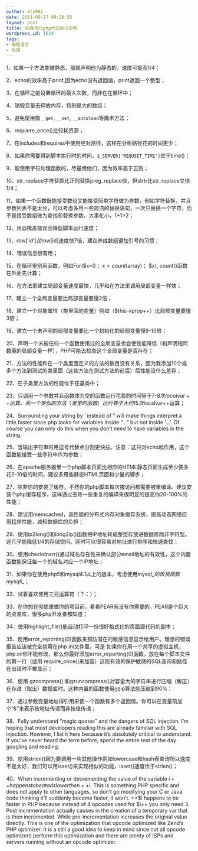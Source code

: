 ```yaml
---
author: ety001
date: 2011-09-17 08:28:55
layout: post
title: 40条优化php代码的小实例
wordpress_id: 1619
tags:
- 编程语言
- 后端
---
```


1、如果一个方法能被静态，那就声明他为静态的，速度可提高1/4；

2、echo的效率高于print,因为echo没有返回值，print返回一个整型；

3、在循环之前设置循环的最大次数，而非在在循环中；

4、销毁变量去释放内存，特别是大的数组；

5、避免使用像`__get`, `__set`, `__autoload`等魔术方法；

6、requiere_once()比较耗资源；
<!-- more -->
7、在includes和requires中使用绝对路径，这样在分析路径花的时间更少；

8、如果你需要得到脚本执行时的时间，`$_SERVER['REQUSET_TIME']`优于time()；

9、能使用字符处理函数的，尽量用他们，因为效率高于正则；

10、str_replace字符替换比正则替换preg_replace快，但strtr比str_replace又快1/4；

11、如果一个函数既能接受数组又能接受简单字符做为参数，例如字符替换，并且参数列表不是太长，可以考虑多用一些简洁的替换语句，一次只替换一个字符，而不是接受数组做为查找和替换参数。大事化小，1+1>2；

12、用@掩盖错误会降低脚本运行速度；

13、$row['id']比$row[id]速度快7倍，建议养成数组键加引号的习惯；

14、错误信息很有用；

15、在循环里别用函数，例如For($x=0； $x < count($array)； $x), count()函数在外面先计算；

16、在方法里建立局部变量速度最快，几乎和在方法里调用局部变量一样快；

17、建立一个全局变量要比局部变量要慢2倍；

18、建立一个对象属性（类里面的变量）例如（$this->prop++）比局部变量要慢3倍；

19、建立一个未声明的局部变量要比一个初始化的局部变量慢9-10倍；

20、声明一个未被任何一个函数使用过的全局变量也会使性能降低（和声明相同数量的局部变量一样），PHP可能去检查这个全局变量是否存在；

21、方法的性能和在一个类里面定义的方法的数目没有关系，因为我添加10个或多个方法到测试的类里面（这些方法在测试方法的前后）后性能没什么差异；

22、在子类里方法的性能优于在基类中；

23、只调用一个参数并且函数体为空的函数运行花费的时间等于7-8次$localvar++运算，而一个类似的方法（类里的函数）运行等于大约15次$localvar++运算；

24、Surrounding your string by ‘ instead of ” will make things interpret a little faster since php looks for variables inside “…” but not inside ‘…’. Of course you can only do this when you don’t need to have variables in the string.

25、当输出字符串时用逗号代替点分割更快些。注意：这只对echo起作用，这个函数能接受一些字符串作为参数；

26、在apache服务器里一个php脚本页面比相应的HTML静态页面生成至少要多花2-10倍的时间，建议多用些静态HTML页面和少量的脚步；

27、除非你的安装了缓存，不然你的php脚本每次被访问都需要被重编译。建议安装个php缓存程序，这样通过去除一些重复的编译来很明显的提高你20-100%的性能；

28、建议用memcached，高性能的分布式内存对象缓存系统，提高动态网络应用程序性能，减轻数据库的负担；

29、使用ip2long()和long2ip()函数把IP地址转成整型存放进数据库而非字符型。这几乎能降低1/4的存储空间。同时可以很容易对地址进行排序和快速查找；

30、使用checkdnsrr()通过域名存在性来确认部分email地址的有效性，这个内置函数能保证每一个的域名对应一个IP地址；

31、如果你在使用php5和mysql4.1以上的版本，考虑使用mysql_*的改良函数mysqli_*；

32、试着喜欢使用三元运算符（？：）；

33、在你想在彻底重做你的项目前，看看PEAR有没有你需要的。PEAR是个巨大的资源库，很多php开发者都知道；

34、使用highlight_file()能自动打印一份很好格式化的页面源代码的副本；

35、使用error_reporting(0)函数来预防潜在的敏感信息显示给用户。理想的错误报告应该被完全禁用在php.ini文件里。可是 如果你在用一个共享的虚拟主机，php.ini你不能修改，那么你最好添加error_reporting(0)函数，放在每个脚本文件的第一行（或用 require_once()来加载）这能有效的保护敏感的SQL查询和路径在出错时不被显示；

36、使用 gzcompress() 和gzuncompress()对容量大的字符串进行压缩（解压）在存进（取出）数据库时。这种内置的函数使用gzip算法能压缩到90%；

37、通过参数变量地址得引用来使一个函数有多个返回值。你可以在变量前加个“&”来表示按地址传递而非按值传递；

38、Fully understand “magic quotes” and the dangers of SQL injection. I’m hoping that most developers reading this are already familiar with SQL injection. However, I list it here because it’s absolutely critical to understand. If you’ve never heard the term before, spend the entire rest of the day googling and reading.

39、使用strlen()因为要调用一些其他操作例如lowercase和hash表查询所以速度不是太好，我们可以用isset()来实现相似的功能，isset()速度优于strlen()；

40、When incrementing or decrementing the value of the variable $i++ happens to be a tad slower then ++$i. This is something PHP specific and does not apply to other languages, so don’t go modifying your C or Java code thinking it’ll suddenly become faster, it won’t. ++$i happens to be faster in PHP because instead of 4 opcodes used for $i++ you only need 3. Post incrementation actually causes in the creation of a temporary var that is then incremented. While pre-incrementation increases the original value directly. This is one of the optimization that opcode optimized like Zend’s PHP optimizer. It is a still a good idea to keep in mind since not all opcode optimizers perform this optimization and there are plenty of ISPs and servers running without an opcode optimizer.

